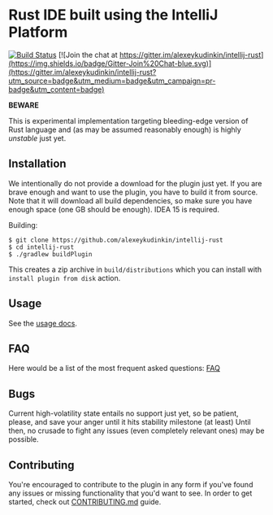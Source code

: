 # Rust IDE built using the IntelliJ Platform

[![Build Status](https://img.shields.io/travis/alexeykudinkin/intellij-rust/master.svg)](https://travis-ci.org/alexeykudinkin/intellij-rust) [![Join the chat at https://gitter.im/alexeykudinkin/intellij-rust](https://img.shields.io/badge/Gitter-Join%20Chat-blue.svg)](https://gitter.im/alexeykudinkin/intellij-rust?utm_source=badge&utm_medium=badge&utm_campaign=pr-badge&utm_content=badge) 

**BEWARE**

This is experimental implementation targeting bleeding-edge version of Rust language and (as may be assumed reasonably enough) 
is highly *unstable* just yet.

## Installation

We intentionally do not provide a download for the plugin just yet. If you are
brave enough and want to use the plugin, you have to build it from source. Note that it will download all build dependencies, so make sure you have enough space (one GB should be enough). IDEA 15 is required. 

Building:

```
$ git clone https://github.com/alexeykudinkin/intellij-rust
$ cd intellij-rust
$ ./gradlew buildPlugin
```

This creates a zip archive in `build/distributions` which you can install with
`install plugin from disk` action.


## Usage

See the [usage docs](doc/Usage.md).

## FAQ

Here would be a list of the most frequent asked questions: [FAQ](https://github.com/alexeykudinkin/intellij-rust/wiki/FAQ)
 
## Bugs

Current high-volatility state entails no support just yet, so be patient, please, and save your anger until it hits stability milestone (at least)
 Until then, no crusade to fight any issues (even completely relevant ones) may be possible.

## Contributing

You're encouraged to contribute to the plugin in any form if you've found any issues or missing
functionality that you'd want to see. In order to get started, check out
[CONTRIBUTING.md](CONTRIBUTING.md) guide.
